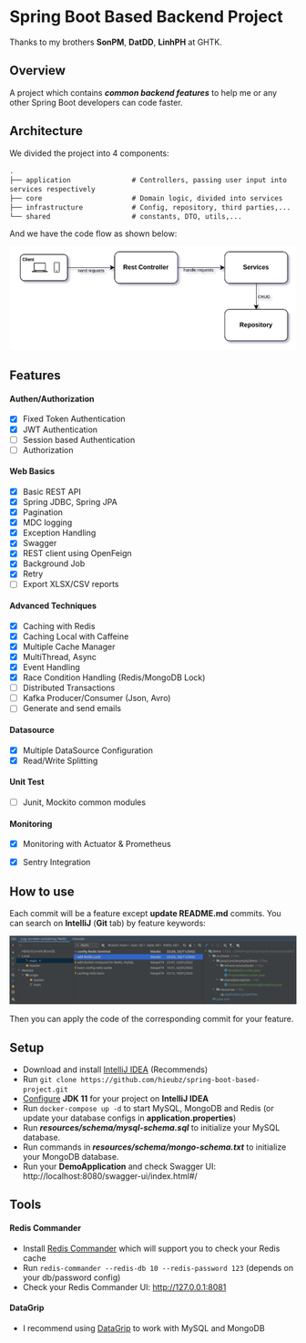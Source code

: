 # Spring Boot Based Backend Project

Thanks to my brothers **SonPM**, **DatDD**, **LinhPH** at GHTK.

## Overview
A project which contains _**common backend features**_ to help me or any other Spring Boot developers can code faster.

## Architecture
We divided the project into 4 components:

    .
    ├── application               # Controllers, passing user input into services respectively
    ├── core                      # Domain logic, divided into services
    ├── infrastructure            # Config, repository, third parties,...
    └── shared                    # constants, DTO, utils,...

And we have the code flow as shown below:

![Raw Design](src/main/resources/META-INF/raw_code_flow.png)

## Features

#### Authen/Authorization
- [x] Fixed Token Authentication
- [x] JWT Authentication
- [ ] Session based Authentication
- [ ] Authorization

#### Web Basics
- [x] Basic REST API
- [x] Spring JDBC, Spring JPA
- [x] Pagination
- [x] MDC logging
- [x] Exception Handling
- [x] Swagger
- [x] REST client using OpenFeign
- [x] Background Job
- [x] Retry
- [ ] Export XLSX/CSV reports

#### Advanced Techniques
- [x] Caching with Redis
- [x] Caching Local with Caffeine
- [x] Multiple Cache Manager
- [x] MultiThread, Async
- [x] Event Handling
- [x] Race Condition Handling (Redis/MongoDB Lock)
- [ ] Distributed Transactions
- [ ] Kafka Producer/Consumer (Json, Avro)
- [ ] Generate and send emails

#### Datasource
- [x] Multiple DataSource Configuration
- [x] Read/Write Splitting

#### Unit Test
- [ ] Junit, Mockito common modules


#### Monitoring
- [x] Monitoring with Actuator & Prometheus
- [x] Sentry Integration


## How to use
Each commit will be a feature except **update README.md** commits. You can search on **IntelliJ** (**Git** tab) by feature keywords:

![img_2.png](src/main/resources/META-INF/feature_searching.png)

Then you can apply the code of the corresponding commit for your feature. 

## Setup
- Download and install [IntelliJ IDEA](https://www.jetbrains.com/idea/download/) (Recommends)
- Run `git clone https://github.com/hieubz/spring-boot-based-project.git`
- [Configure](https://www.jetbrains.com/help/idea/sdk.html#change-project-sdk) **JDK 11** for your project on **IntelliJ IDEA**
- Run `docker-compose up -d` to start MySQL, MongoDB and Redis (or update your database configs in **application.properties**)
- Run **_resources/schema/mysql-schema.sql_** to initialize your MySQL database.
- Run commands in **_resources/schema/mongo-schema.txt_** to initialize your MongoDB database.
- Run your **DemoApplication** and check Swagger UI: http://localhost:8080/swagger-ui/index.html#/

## Tools

#### Redis Commander

- Install [Redis Commander](https://github.com/joeferner/redis-commander) which will support you to check your Redis cache
- Run `redis-commander --redis-db 10 --redis-password 123` (depends on your db/password config)
- Check your Redis Commander UI: http://127.0.0.1:8081

#### DataGrip

- I recommend using [DataGrip](https://www.jetbrains.com/datagrip/download/) to work with MySQL and MongoDB
